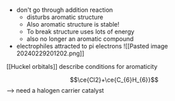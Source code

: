 - don't go through addition reaction
	- disturbs aromatic structure
	- Also aromatic structure is stable! 
	- To break structure uses lots of energy
	- also no longer an aromatic compound
- electrophiles attracted to pi electrons
![[Pasted image 20240229201202.png]]

[[Huckel orbitals]] describe conditions for aromaticity

$$\ce{Cl2}+\ce{C_{6}H_{6}}$$
--> need a halogen carrier catalyst